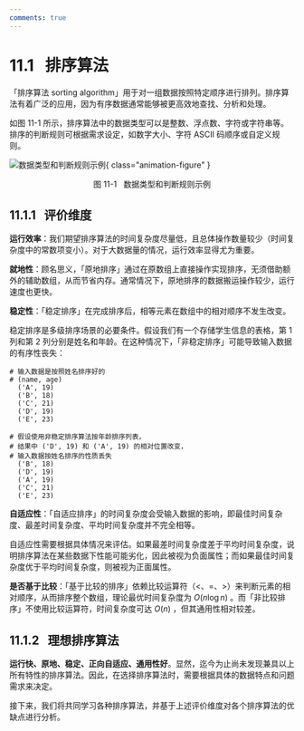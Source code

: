 ```yaml
---
comments: true
---
```


# 11.1 &nbsp; 排序算法

「排序算法 sorting algorithm」用于对一组数据按照特定顺序进行排列。排序算法有着广泛的应用，因为有序数据通常能够被更高效地查找、分析和处理。

如图 11-1 所示，排序算法中的数据类型可以是整数、浮点数、字符或字符串等。排序的判断规则可根据需求设定，如数字大小、字符 ASCII 码顺序或自定义规则。

![数据类型和判断规则示例](sorting_algorithm.assets/sorting_examples.png){ class="animation-figure" }

<p align="center"> 图 11-1 &nbsp; 数据类型和判断规则示例 </p>

## 11.1.1 &nbsp; 评价维度

**运行效率**：我们期望排序算法的时间复杂度尽量低，且总体操作数量较少（时间复杂度中的常数项变小）。对于大数据量的情况，运行效率显得尤为重要。

**就地性**：顾名思义，「原地排序」通过在原数组上直接操作实现排序，无须借助额外的辅助数组，从而节省内存。通常情况下，原地排序的数据搬运操作较少，运行速度也更快。

**稳定性**：「稳定排序」在完成排序后，相等元素在数组中的相对顺序不发生改变。

稳定排序是多级排序场景的必要条件。假设我们有一个存储学生信息的表格，第 1 列和第 2 列分别是姓名和年龄。在这种情况下，「非稳定排序」可能导致输入数据的有序性丧失：

```shell
# 输入数据是按照姓名排序好的
# (name, age)
  ('A', 19)
  ('B', 18)
  ('C', 21)
  ('D', 19)
  ('E', 23)

# 假设使用非稳定排序算法按年龄排序列表，
# 结果中 ('D', 19) 和 ('A', 19) 的相对位置改变，
# 输入数据按姓名排序的性质丢失
  ('B', 18)
  ('D', 19)
  ('A', 19)
  ('C', 21)
  ('E', 23)
```

**自适应性**：「自适应排序」的时间复杂度会受输入数据的影响，即最佳时间复杂度、最差时间复杂度、平均时间复杂度并不完全相等。

自适应性需要根据具体情况来评估。如果最差时间复杂度差于平均时间复杂度，说明排序算法在某些数据下性能可能劣化，因此被视为负面属性；而如果最佳时间复杂度优于平均时间复杂度，则被视为正面属性。

**是否基于比较**：「基于比较的排序」依赖比较运算符（$<$、$=$、$>$）来判断元素的相对顺序，从而排序整个数组，理论最优时间复杂度为 $O(n \log n)$ 。而「非比较排序」不使用比较运算符，时间复杂度可达 $O(n)$ ，但其通用性相对较差。

## 11.1.2 &nbsp; 理想排序算法

**运行快、原地、稳定、正向自适应、通用性好**。显然，迄今为止尚未发现兼具以上所有特性的排序算法。因此，在选择排序算法时，需要根据具体的数据特点和问题需求来决定。

接下来，我们将共同学习各种排序算法，并基于上述评价维度对各个排序算法的优缺点进行分析。
